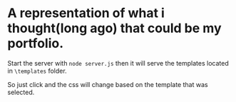 # A representation of what i thought(long ago) that could be my portfolio.

Start the server with ```node server.js``` then it will serve the templates located in `\templates` folder.

So just click and the css will change based on the template that was selected.
